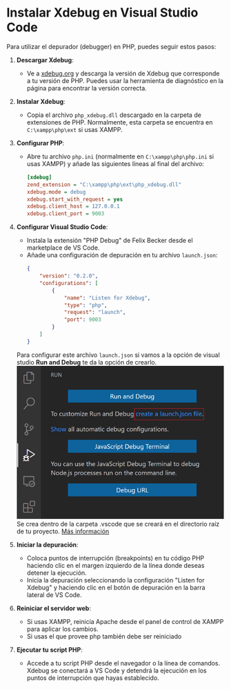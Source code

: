 # Instalar Xdebug en Visual Studio Code

Para utilizar el depurador (debugger) en PHP, puedes seguir estos pasos:

1. **Descargar Xdebug**:
   - Ve a [xdebug.org](https://xdebug.org/download) y descarga la versión de Xdebug que corresponde a tu versión de PHP. Puedes usar la herramienta de diagnóstico en la página para encontrar la versión correcta.

2. **Instalar Xdebug**:
   - Copia el archivo `php_xdebug.dll` descargado en la carpeta de extensiones de PHP. Normalmente, esta carpeta se encuentra en `C:\xampp\php\ext` si usas XAMPP.

3. **Configurar PHP**:
   - Abre tu archivo `php.ini` (normalmente en `C:\xampp\php\php.ini` si usas XAMPP) y añade las siguientes líneas al final del archivo:
     ```ini
     [xdebug]
     zend_extension = "C:\xampp\php\ext\php_xdebug.dll"
     xdebug.mode = debug
     xdebug.start_with_request = yes
     xdebug.client_host = 127.0.0.1
     xdebug.client_port = 9003
     ```

4. **Configurar Visual Studio Code**:
   - Instala la extensión "PHP Debug" de Felix Becker desde el marketplace de VS Code.
   - Añade una configuración de depuración en tu archivo `launch.json`:
     ```json
     {
         "version": "0.2.0",
         "configurations": [
             {
                 "name": "Listen for Xdebug",
                 "type": "php",
                 "request": "launch",
                 "port": 9003
             }
         ]
     }
     ```
    Para configurar este archivo `launch.json` si vamos a la opción de visual studio **Run and Debug**  te da la opción de crearlo.
    ![imagen configurar launch](img/launch-configuration.png)
    Se crea dentro de la carpeta .vscode que se creará en el directorio raíz de tu proyecto.
    [Más información](https://code.visualstudio.com/docs/editor/debugging)

5. **Iniciar la depuración**:
   - Coloca puntos de interrupción (breakpoints) en tu código PHP haciendo clic en el margen izquierdo de la línea donde deseas detener la ejecución.
   - Inicia la depuración seleccionando la configuración "Listen for Xdebug" y haciendo clic en el botón de depuración en la barra lateral de VS Code.

6. **Reiniciar el servidor web**:
   - Si usas XAMPP, reinicia Apache desde el panel de control de XAMPP para aplicar los cambios.
   - Si usas el que provee php también debe ser reiniciado

7. **Ejecutar tu script PHP**:
   - Accede a tu script PHP desde el navegador o la línea de comandos. Xdebug se conectará a VS Code y detendrá la ejecución en los puntos de interrupción que hayas establecido.

